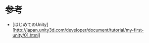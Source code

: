 参考
===============

- [はじめてのUnity][http://japan.unity3d.com/developer/document/tutorial/my-first-unity/01.html]
